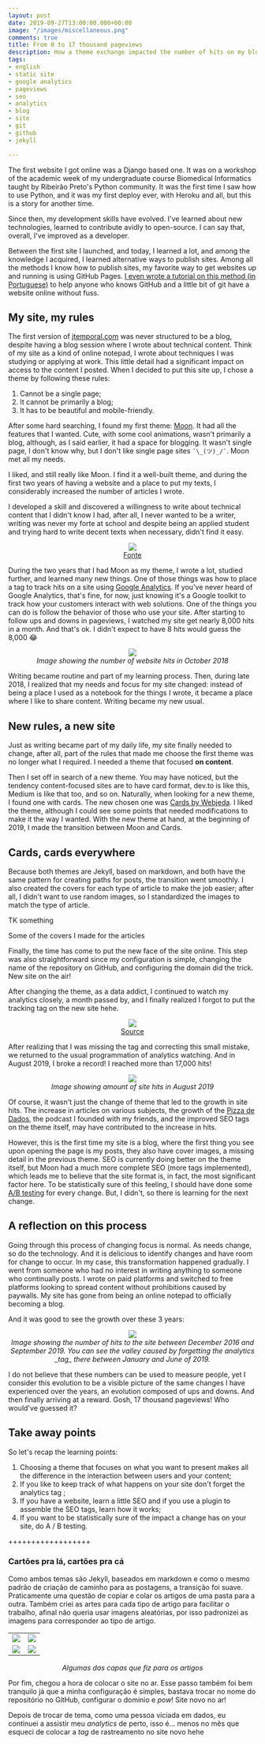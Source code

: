 ```yaml
---
layout: post
date: 2019-09-27T13:00:00.000+00:00
image: "/images/miscellaneous.png"
comments: true
title: From 0 to 17 thousand pageviews
description: How a theme exchange impacted the number of hits on my blog
tags:
- english
- static site
- google analytics
- pageviews
- seo
- analytics
- blog
- site
- git
- github
- jekyll

---
```

The first website I got online was a Django based one. It was on a workshop of the academic week of my undergraduate course Biomedical Informatics taught by Ribeirão Preto's Python community. It was the first time I saw how to use Python, and it was my first deploy ever, with Heroku and all, but this is a story for another time.

Since then, my development skills have evolved. I've learned about new technologies, learned to contribute avidly to open-source. I can say that, overall, I've improved as a developer.

Between the first site I launched, and today, I learned a lot, and among the knowledge I acquired, I learned alternative ways to publish sites. Among all the methods I know how to publish sites, my favorite way to get websites up and running is using GitHub Pages. [I even wrote a tutorial on this method (in Portuguese)](https://jtemporal.com/do-tema-ao-ar/) to help anyone who knows GitHub and a little bit of git have a website online without fuss.

## My site, my rules

The first version of [jtemporal.com](https://jtemporal.com) was never structured to be a blog, despite having a blog session where I wrote about technical content. Think of my site as a kind of online notepad, I wrote about techniques I was studying or applying at work. This little detail had a significant impact on access to the content I posted. When I decided to put this site up, I chose a theme by following these rules:

1. Cannot be a single page;
2. It cannot be primarily a blog;
3. It has to be beautiful and mobile-friendly.

After some hard searching, I found my first theme: [Moon](http://taylantatli.github.io/Moon/). It had all the features that I wanted. Cute, with some cool animations, wasn't primarily a blog, although, as I said earlier, it had a space for blogging. It wasn't single page, I don't know why, but I don't like single page sites `¯\_(ツ)_/¯`. Moon met all my needs.

I liked, and still really like Moon. I find it a well-built theme, and during the first two years of having a website and a place to put my texts, I considerably increased the number of articles I wrote.

I developed a skill and discovered a willingness to write about technical content that I didn't know I had, after all, I never wanted to be a writer, writing was never my forte at school and despite being an applied student and trying hard to write decent texts when necessary, didn't find it easy.

<center><img src="http://giphygifs.s3.amazonaws.com/media/5BI679ybkAhJm/giphy.gif"><br><a href="http://giphygifs.s3.amazonaws.com/media/5BI679ybkAhJm/giphy.gif">Fonte</a></center>

During the two years that I had Moon as my theme, I wrote a lot, studied further, and learned many new things. One of those things was how to place a tag to track hits on a site using [Google Analytics](https://marketingplatform.google.com/about/analytics/). If you've never heard of Google Analytics, that's fine, for now, just knowing it's a Google toolkit to track how your customers interact with web solutions. One of the things you can do is follow the behavior of those who use your site. After starting to follow ups and downs in pageviews, I watched my site get nearly 8,000 hits in a month. And that's ok. I didn't expect to have 8 hits would guess the 8,000 😂

<center> <img src="/images/IMG_3900.PNG" style="max-width:65%;"><br> <i>Image showing the number of website hits in October 2018</i></center>

Writing became routine and part of my learning process. Then, during late 2018, I realized that my needs and focus for my site changed: instead of being a place I used as a notebook for the things I wrote, it became a place where I like to share content. Writing became my new usual.

## New rules, a new site

Just as writing became part of my daily life, my site finally needed to change, after all, part of the rules that made me choose the first theme was no longer what I required. I needed a theme that focused **on content**.

Then I set off in search of a new theme. You may have noticed, but the tendency content-focused sites are to have card format, dev.to is like this, Medium is like that too, and so on. Naturally, when looking for a new theme, I found one with cards. The new chosen one was [Cards by Webjeda](%22https://webjeda.com/cards/%22). I liked the theme, although I could see some points that needed modifications to make it the way I wanted. With the new theme at hand, at the beginning of 2019, I made the transition between Moon and Cards.

## Cards, cards everywhere

Because both themes are Jekyll, based on markdown, and both have the same pattern for creating paths for posts, the transition went smoothly. I also created the covers for each type of article to make the job easier; after all, I didn't want to use random images, so I standardized the images to match the type of article.

TK something

Some of the covers I made for the articles

Finally, the time has come to put the new face of the site online. This step was also straightforward since my configuration is simple, changing the name of the repository on GitHub, and configuring the domain did the trick. New site on the air!

After changing the theme, as a data addict, I continued to watch my analytics closely, a month passed by, and I finally realized I forgot to put the tracking tag on the new site hehe.

<center><img src="http://giphygifs.s3.amazonaws.com/media/GDnomdqpSHlIs/giphy.gif"><br><a href="http://giphygifs.s3.amazonaws.com/media/GDnomdqpSHlIs/giphy.gif">Source</a></center>

After realizing that I was missing the tag and correcting this small mistake, we returned to the usual programmation of analytics watching. And in August 2019, I broke a record! I reached more than 17,000 hits!

<center> <img src="/images/IMG_3901.PNG" style="max-width:65%;"><br> <i>Image showing amount of site hits in August 2019</i></center>

Of course, it wasn't just the change of theme that led to the growth in site hits. The increase in articles on various subjects, the growth of the [Pizza de Dados](https://pizzadedados.com/en/), the podcast I founded with my friends, and the improved SEO tags on the theme itself, may have contributed to the increase in hits.

However, this is the first time my site is a blog, where the first thing you see upon opening the page is my posts, they also have cover images, a missing detail in the previous theme. SEO is currently doing better on the theme itself, but Moon had a much more complete SEO (more tags implemented), which leads me to believe that the site format is, in fact, the most significant factor here. To be statistically sure of this feeling, I should have done some [A/B testing](https://en.wikipedia.org/wiki/A/B_testing) for every change. But, I didn't, so there is learning for the next change.

## A reflection on this process

Going through this process of changing focus is normal. As needs change, so do the technology. And it is delicious to identify changes and have room for change to occur. In my case, this transformation happened gradually. I went from someone who had no interest in writing anything to someone who continually posts. I wrote on paid platforms and switched to free platforms looking to spread content without prohibitions caused by paywalls. My site has gone from being an online notepad to officially becoming a blog.

And it was good to see the growth over these 3 years:

<center><img src="/images/IMG_3911.PNG" style="max-width:65%;"><br> <i>Image showing the number of hits to the site between December 2016 and September 2019. You can see the valley caused by forgetting the analytics _tag_ there between January and June of 2019.</i></center>

I do not believe that these numbers can be used to measure people, yet I consider this evolution to be a visible picture of the same changes I have experienced over the years, an evolution composed of ups and downs. And then finally arriving at a reward. Gosh, 17 thousand pageviews! Who would've guessed it?

## Take away points

So let's recap the learning points:

1. Choosing a theme that focuses on what you want to present makes all the difference in the interaction between users and your content;
2. If you like to keep track of what happens on your site don't forget the analytics tag ;
3. If you have a website, learn a little SEO and if you use a plugin to assemble the SEO tags, learn how it works;
4. If you want to be statistically sure of the impact a change has on your site, do A / B testing.

\++++++++++++++++++

### Cartões pra lá, cartões pra cá

Como ambos temas são Jekyll, baseados em markdown e como o mesmo padrão de criação de caminho para as postagens, a transição foi suave. Praticamente uma questão de copiar e colar os artigos de uma pasta para a outra. Também criei as artes para cada tipo de artigo para facilitar o trabalho, afinal não queria usar imagens aleatórias, por isso padronizei as imagens para corresponder ao tipo de artigo.

<table>
<tr>
<td><img src="/images/tutorial.png"></td>
<td><img src="/images/variados.png"></td>
</tr>
<tr>
<td><img src="/images/colinha.png"></td>
<td><img src="/images/palestra.png"></td>
</tr>
</table>
<center><i>Algumas das capas que fiz para os artigos</i></center>

Por fim, chegou a hora de colocar o site no ar. Esse passo também foi bem tranquilo já que a minha configuração é simples, bastava trocar no nome do repositório no GitHub, configurar o domínio e _pow_! Site novo no ar!

Depois de trocar de tema, como uma pessoa viciada em dados, eu continuei a assistir meu _analytics_ de perto, isso é... menos no mês que esqueci de colocar a _tag_ de rastreamento no site novo hehe